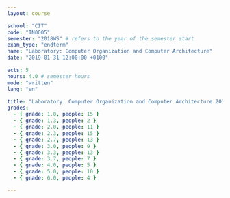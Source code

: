 ```yaml
---
layout: course

school: "CIT"
code: "IN0005"
semester: "2018WS" # refers to the year of the semester start
exam_type: "endterm"
name: "Laboratory: Computer Organization and Computer Architecture"
date: "2019-01-31 12:00:00 +0100"

ects: 5
hours: 4.0 # semester hours
mode: "written"
lang: "en"

title: "Laboratory: Computer Organization and Computer Architecture 2018WS Endterm"
grades:
  - { grade: 1.0, people: 15 }
  - { grade: 1.3, people: 2 }
  - { grade: 2.0, people: 11 }
  - { grade: 2.3, people: 15 }
  - { grade: 2.7, people: 13 }
  - { grade: 3.0, people: 9 }
  - { grade: 3.3, people: 13 }
  - { grade: 3.7, people: 7 }
  - { grade: 4.0, people: 5 }
  - { grade: 5.0, people: 10 }
  - { grade: 6.0, people: 4 }

---
```



